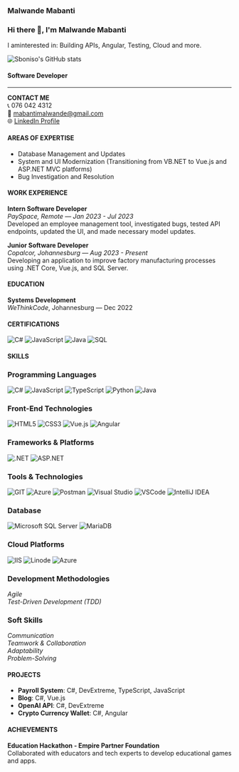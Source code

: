 ### Malwande Mabanti
### Hi there 👋, I'm Malwande Mabanti
I aminterested in: Building APIs, Angular, Testing, Cloud and more.

![Sboniso's GitHub stats](https://github-readme-stats.vercel.app/api?username=malwandemabanti&show_icons=true&count_private=true&theme=radical)

#### Software Developer
---
**CONTACT ME**  
📞 076 042 4312  
📧 [mabantimalwande@gmail.com](mailto:mabantimalwande@gmail.com)  
🌐 [LinkedIn Profile](https://www.linkedin.com/in/malwande-mabanti60913b240/)  

#### AREAS OF EXPERTISE
- Database Management and Updates
- System and UI Modernization (Transitioning from VB.NET to Vue.js and ASP.NET MVC platforms)
- Bug Investigation and Resolution

#### WORK EXPERIENCE
**Intern Software Developer**  
_PaySpace, Remote — Jan 2023 - Jul 2023_  
Developed an employee management tool, investigated bugs, tested API endpoints, updated the UI, and made necessary model updates.

**Junior Software Developer**  
_Copalcor, Johannesburg — Aug 2023 - Present_  
Developing an application to improve factory manufacturing processes using .NET Core, Vue.js, and SQL Server.

#### EDUCATION
**Systems Development**  
_WeThinkCode_, Johannesburg — Dec 2022

#### CERTIFICATIONS

  ![C#](https://img.shields.io/badge/C%23-239120?style=for-the-badge&logo=c-sharp&logoColor=white)
  ![JavaScript](https://img.shields.io/badge/JavaScript-F7DF1E?style=for-the-badge&logo=javascript&logoColor=black)
  ![Java](https://img.shields.io/badge/Java-007396?style=for-the-badge&logo=java&logoColor=white)
  ![SQL](https://img.shields.io/badge/SQL-4479A1?style=for-the-badge&logo=amazon-dynamodb&logoColor=white)

#### SKILLS
### Programming Languages
![C#](https://img.shields.io/badge/C%23-239120?style=for-the-badge&logo=c-sharp&logoColor=white)
![JavaScript](https://img.shields.io/badge/JavaScript-F7DF1E?style=for-the-badge&logo=javascript&logoColor=black)
![TypeScript](https://img.shields.io/badge/TypeScript-3178C6?style=for-the-badge&logo=typescript&logoColor=white)
![Python](https://img.shields.io/badge/Python-3776AB?style=for-the-badge&logo=python&logoColor=white)
![Java](https://img.shields.io/badge/Java-ED8B00?style=for-the-badge&logo=java&logoColor=white)

### Front-End Technologies
![HTML5](https://img.shields.io/badge/HTML5-E34F26?style=for-the-badge&logo=html5&logoColor=white)
![CSS3](https://img.shields.io/badge/CSS3-1572B6?style=for-the-badge&logo=css3&logoColor=white)
![Vue.js](https://img.shields.io/badge/Vue.js-35495E?style=for-the-badge&logo=vue-dot-js&logoColor=4FC08D)
![Angular](https://img.shields.io/badge/Angular-DD0031?style=for-the-badge&logo=angular&logoColor=white)

### Frameworks & Platforms
![.NET](https://img.shields.io/badge/.NET-512BD4?style=for-the-badge&logo=dotnet&logoColor=white)
![ASP.NET](https://img.shields.io/badge/ASP.NET-512BD4?style=for-the-badge&logo=aspdotnet&logoColor=white)


### Tools & Technologies
![GIT](https://img.shields.io/badge/GIT-F05032?style=for-the-badge&logo=git&logoColor=white)
![Azure](https://img.shields.io/badge/Azure-0078D4?style=for-the-badge&logo=microsoftazure&logoColor=white)
![Postman](https://img.shields.io/badge/Postman-FF6C37?style=for-the-badge&logo=postman&logoColor=white)
![Visual Studio](https://img.shields.io/badge/Visual_Studio-5C2D91?style=for-the-badge&logo=visualstudio&logoColor=white)
![VSCode](https://img.shields.io/badge/Visual%20Studio%20Code-007ACC?style=for-the-badge&logo=visual-studio-code&logoColor=white)
![IntelliJ IDEA](https://img.shields.io/badge/IntelliJ_IDEA-000000?style=for-the-badge&logo=intellij-idea&logoColor=white)


### Database
![Microsoft SQL Server](https://img.shields.io/badge/Microsoft_SQL_Server-CC2927?style=for-the-badge&logo=microsoftsqlserver&logoColor=white)
![MariaDB](https://img.shields.io/badge/MariaDB-003545?style=for-the-badge&logo=mariadb&logoColor=white)

### Cloud Platforms
![IIS](https://img.shields.io/badge/IIS-005571?style=for-the-badge&logo=internet-information-services&logoColor=white)
![Linode](https://img.shields.io/badge/Linode-00C861?style=for-the-badge&logo=linode&logoColor=white)
![Azure](https://img.shields.io/badge/Azure-0078D4?style=for-the-badge&logo=microsoftazure&logoColor=white)

### Development Methodologies
*Agile*  
*Test-Driven Development (TDD)*  

### Soft Skills
*Communication*  
*Teamwork & Collaboration*  
*Adaptability*  
*Problem-Solving*  


#### PROJECTS
- **Payroll System**: C#, DevExtreme, TypeScript, JavaScript
- **Blog**: C#, Vue.js
- **OpenAI API**: C#, DevExtreme
- **Crypto Currency Wallet**: C#, Angular

#### ACHIEVEMENTS
**Education Hackathon - Empire Partner Foundation**  
Collaborated with educators and tech experts to develop educational games and apps.

